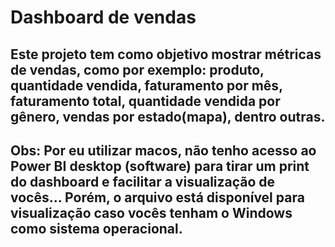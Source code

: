 # Dashboard de vendas
## Este projeto tem como objetivo mostrar métricas de vendas, como por exemplo: produto, quantidade vendida, faturamento por mês, faturamento total, quantidade vendida por gênero, vendas por estado(mapa), dentro outras. 

## Obs: Por eu utilizar macos, não tenho acesso ao Power BI desktop (software) para tirar um print do dashboard e facilitar a visualização de vocês... Porém, o arquivo está disponível para visualização caso vocês tenham o Windows como sistema operacional.
